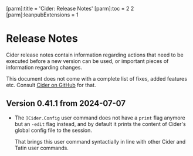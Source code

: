 [parm]:title             = 'Cider: Release Notes'
[parm]:toc               = 2 2
[parm]:leanpubExtensions = 1


# Release Notes

Cider release notes contain information regarding actions that need to be executed before a new version can be used, or important pieces of information regarding changes.

This document does not come with a complete list of fixes, added features etc. Consult [Cider on GitHub](https://github.com/aplteam/Cider) for that.

## Version 0.41.1 from 2024-07-07

* The `]Cider.Config` user command does not have a `print` flag anymore but an `-edit` flag instead, and by default it prints the content of Cider's global config file to the session.

  That brings this user command syntactially in line with other Cider and Tatin user commands.


